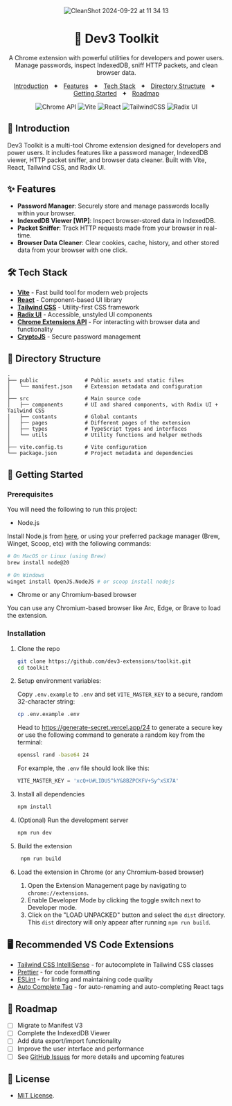 <div align="center">

![CleanShot 2024-09-22 at 11 34 13](https://github.com/user-attachments/assets/d2151b9b-14c9-45bc-a2a0-ddfa25d2bbca)

# 🚀 Dev3 Toolkit

<p>A Chrome extension with powerful utilities for developers and power users. Manage passwords, inspect IndexedDB, sniff HTTP packets, and clean browser data.</p>

<a href="#-introduction">Introduction</a>
<span>&nbsp;&nbsp;✦&nbsp;&nbsp;</span>
<a href="#-features">Features</a>
<span>&nbsp;&nbsp;✦&nbsp;&nbsp;</span>
<a href="#-tech-stack">Tech Stack</a>
<span>&nbsp;&nbsp;✦&nbsp;&nbsp;</span>
<a href="#-directory-structure">Directory Structure</a>
<span>&nbsp;&nbsp;✦&nbsp;&nbsp;</span>
<a href="#-getting-started">Getting Started</a>
<span>&nbsp;&nbsp;✦&nbsp;&nbsp;</span>
<a href="#-roadmap">Roadmap</a>

![Chrome API](https://img.shields.io/badge/Chrome%20Extension-black?style=for-the-badge&logo=ChromeWebStore&logoColor=EAB300)
![Vite](https://img.shields.io/badge/vite-black?style=for-the-badge&logo=vite&logoColor=%23646CFF.svg)
![React](https://img.shields.io/badge/react-black?style=for-the-badge&logo=react&logoColor=%2361DAFB)
![TailwindCSS](https://img.shields.io/badge/tailwind-black?style=for-the-badge&logo=tailwind-css&logoColor=2338B2AC)
![Radix UI](https://img.shields.io/badge/Radix%20UI-black?style=for-the-badge&logo=radix-ui&logoColor=white)

</div>

## 📝 Introduction

Dev3 Toolkit is a multi-tool Chrome extension designed for developers and power users. It includes features like a password manager, IndexedDB viewer, HTTP packet sniffer, and browser data cleaner. Built with Vite, React, Tailwind CSS, and Radix UI.

## ✨ Features

- **Password Manager**: Securely store and manage passwords locally within your browser.
- **IndexedDB Viewer [WIP]**: Inspect browser-stored data in IndexedDB.
- **Packet Sniffer**: Track HTTP requests made from your browser in real-time.
- **Browser Data Cleaner**: Clear cookies, cache, history, and other stored data from your browser with one click.

## 🛠️ Tech Stack

- **[Vite](https://vitejs.dev/)** - Fast build tool for modern web projects
- **[React](https://react.dev/)** - Component-based UI library
- **[Tailwind CSS](https://tailwindcss.com/)** - Utility-first CSS framework
- **[Radix UI](https://radix-ui.com/primitives/)** - Accessible, unstyled UI components
- **[Chrome Extensions API](https://developer.chrome.com/docs/extensions/reference/api)** - For interacting with browser data and functionality
- **[CryptoJS](https://www.npmjs.com/package/crypto-js)** - Secure password management

## 📂 Directory Structure

```
.
├── public               # Public assets and static files
│   └── manifest.json    # Extension metadata and configuration
│
├── src                  # Main source code
│   ├── components       # UI and shared components, with Radix UI + Tailwind CSS
│   ├── contants         # Global contants
│   ├── pages            # Different pages of the extension
│   ├── types            # TypeScript types and interfaces
│   └── utils            # Utility functions and helper methods
│
├── vite.config.ts       # Vite configuration
└── package.json         # Project metadata and dependencies
```

## 🚀 Getting Started

### Prerequisites

You will need the following to run this project:

- Node.js

Install Node.js from [here](https://nodejs.org/en/download/), or using your preferred package manager (Brew, Winget, Scoop, etc) with the following commands:

```sh
# On MacOS or Linux (using Brew)
brew install node@20

# On Windows
winget install OpenJS.NodeJS # or scoop install nodejs
```

- Chrome or any Chromium-based browser

You can use any Chromium-based browser like Arc, Edge, or Brave to load the extension.

### Installation

1. Clone the repo

   ```sh
   git clone https://github.com/dev3-extensions/toolkit.git
   cd toolkit
   ```

2. Setup environment variables:

   Copy `.env.example` to `.env` and set `VITE_MASTER_KEY` to a secure, random 32-character string:

   ```sh
   cp .env.example .env
   ```

   Head to https://generate-secret.vercel.app/24 to generate a secure key or use the following command to generate a random key from the terminal:

   ```sh
   openssl rand -base64 24
   ```

   For example, the `.env` file should look like this:

   ```ts
   VITE_MASTER_KEY = 'xcQ+U#LIDUS^kY&8BZPCKFV+Sy^xSX7A'
   ```

3. Install all dependencies

   ```sh
   npm install
   ```

4. (Optional) Run the development server

   ```sh
   npm run dev
   ```

5. Build the extension

   ```sh
    npm run build
   ```

6. Load the extension in Chrome (or any Chromium-based browser)

   1. Open the Extension Management page by navigating to `chrome://extensions`.
   2. Enable Developer Mode by clicking the toggle switch next to Developer mode.
   3. Click on the "LOAD UNPACKED" button and select the `dist` directory. This `dist` directory will only appear after running `npm run build`.

## 🖥️ Recommended VS Code Extensions

- [Tailwind CSS IntelliSense](https://marketplace.visualstudio.com/items?itemName=bradlc.vscode-tailwindcss) - for autocomplete in Tailwind CSS classes
- [Prettier](https://marketplace.visualstudio.com/items?itemName=esbenp.prettier-vscode) - for code formatting
- [ESLint](https://marketplace.visualstudio.com/items?itemName=dbaeumer.vscode-eslint) - for linting and maintaining code quality
- [Auto Complete Tag](https://marketplace.visualstudio.com/items?itemName=formulahendry.auto-complete-tag) - for auto-renaming and auto-completing React tags

## 🎯 Roadmap

- [ ] Migrate to Manifest V3
- [ ] Complete the IndexedDB Viewer
- [ ] Add data export/import functionality
- [ ] Improve the user interface and performance
- [ ] See [GitHub Issues](https://github.com/dev3-extensions/toolkit/issues?q=sort:updated-desc+is:issue+is:open) for more details and upcoming features

## 🔑 License

- [MIT License](https://github.com/dev3-extensions/toolkit/blob/main/LICENSE).
